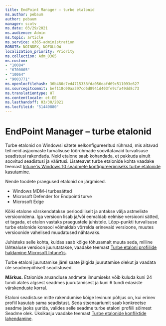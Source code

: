 ```yaml
---
title: EndPoint Manager – turbe etalonid
ms.author: pebaum
author: pebaum
manager: scotv
ms.date: 03/29/2021
ms.audience: Admin
ms.topic: article
ms.service: o365-administration
ROBOTS: NOINDEX, NOFOLLOW
localization_priority: Priority
ms.collection: Adm_O365
ms.custom:
- "10084"
- "6700005"
- "10064"
- "9003771"
ms.openlocfilehash: 36b480c7ed4715338fda056eafd69c511093e627
ms.sourcegitcommit: bef118c00aa397cd6d8941d403fe9cfa49dd8c73
ms.translationtype: HT
ms.contentlocale: et-EE
ms.lasthandoff: 03/30/2021
ms.locfileid: "51440880"
---
```

# <a name="endpoint-manager---security-baselines"></a>EndPoint Manager – turbe etalonid

Turbe etalonid on Windowsi sätete eelkonfigureeritud rühmad, mis aitavad teil neid asjaomaste turvalisuse töörühmade soovitatavaid turvalisuse seadistusi rakendada. Neid etalone saab kohandada, et pakkuda ainult soovitud seadistusi ja väärtusi. Lisateavet turbe etalonide kohta vaadake teemast [Intune’is Windows 10 seadmete konfigureerimiseks turbe etalonide kasutamine](https://docs.microsoft.com/mem/intune/protect/security-baselines).

Nende toodete praegused etalonid on järgmised.

- Windows MDM-i turbesätted
- Microsoft Defender for Endpointi turve
- Microsoft Edge

Kõiki etalone värskendatakse perioodiliselt ja antakse välja astmeliste versioonidena. Iga versioon lisab ja/või eemaldab eelmise versiooni sätted, et tagada, et etalon vastaks praegustele juhistele. Lõpp-punkti turvalisuse turbe etalonide konsool võimaldab võrrelda erinevaid versioone, muutes versioonide vahelised muudatused nähtavaks.

Juhisteks selle kohta, kuidas saab kõige tõhusamalt muuta seda, milline lähtealuse versioon juurutatakse, vaadake teemast [Turbe etaloni profiilide haldamine Microsoft Intune’is](https://docs.microsoft.com/mem/intune/protect/security-baselines-configure).

Turbe etaloni juurutamise järel saate jälgida juurutamise olekut ja vaadata üle seadmepõhiselt seadistused.

**Märkus.** Etalonide aruandluse andmete ilmumiseks võib kuluda kuni 24 tundi alates algsest seadmes juurutamisest ja kuni 6 tundi edasiste värskenduste korral. 

Etaloni seadistuse mitte rakendumise kõige levinum põhjus on, kui erinev profiil kasutab sama seadistust. Seda stsenaariumit saab konkreetse seadme jaoks uurida, valides selle seadme turbe etaloni profiili sõlmest Seadme olek. Üksikasju vaadake teemast [Turbe etalonide konfliktide lahendamine](https://docs.microsoft.com/mem/intune/protect/security-baselines-monitor#resolve-conflicts-for-security-baselines).